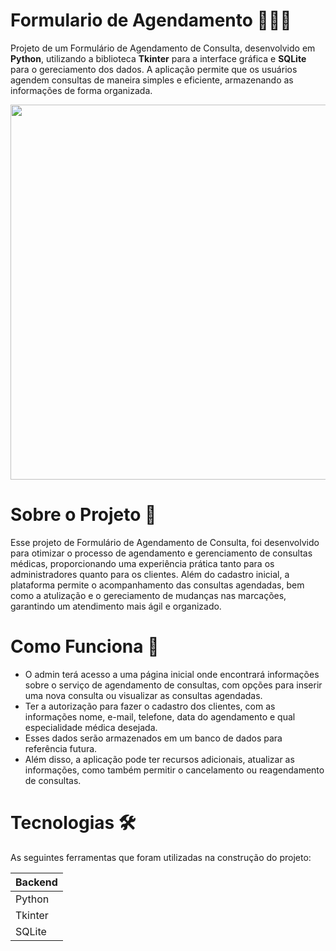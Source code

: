 # Formulario de Agendamento 👩🏻‍💻
Projeto de um Formulário de Agendamento de Consulta, desenvolvido em **Python**, utilizando a biblioteca **Tkinter** para a interface gráfica e **SQLite** para o gereciamento dos dados. A aplicação permite que os usuários agendem consultas de maneira simples e eficiente, armazenando as informações de forma organizada.

<div>
<img src="https://github.com/user-attachments/assets/d0d948f8-54c1-4a2d-9850-64a25b3ecf28" width="600px" />

# Sobre o Projeto 📑
Esse projeto de Formulário de Agendamento de Consulta, foi desenvolvido para otimizar o processo de agendamento e gerenciamento de consultas médicas, proporcionando uma experiência prática tanto para os administradores quanto para os clientes. Além do cadastro inicial, a plataforma permite o acompanhamento das consultas agendadas, bem como a atulização e o gereciamento de mudanças nas marcações, garantindo um atendimento mais ágil e organizado.

# Como Funciona 🎯
<div>
  <ul>
    <li>O admin terá acesso a uma página inicial onde encontrará informações sobre o serviço de agendamento de consultas, com opções para inserir uma nova consulta ou visualizar as consultas agendadas.
    <li>Ter a autorização para fazer o cadastro dos clientes, com as informações nome, e-mail, telefone, data do agendamento e qual especialidade médica desejada.
    <li>Esses dados serão armazenados em um banco de dados para referência futura. 
    <li>Além disso, a aplicação pode ter recursos adicionais, atualizar as informações, como também permitir o cancelamento ou reagendamento de consultas.      
    </li>  
  </ul>
</div>

# Tecnologias 🛠️
As seguintes ferramentas que foram utilizadas na construção do projeto:
<table>
  <thead>
    <th>Backend</th>
  </thead>
  <tbody>
    <tr>
      <td>Python</td>
    </tr>
    <tr>
      <td>Tkinter</td>
    </tr>
    <tr>
      <td>SQLite</td>
    </tr>
  </tbody>
</table>

